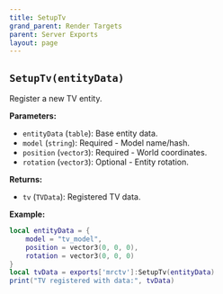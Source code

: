 ```yaml
---
title: SetupTv
grand_parent: Render Targets
parent: Server Exports
layout: page
---
```


## `SetupTv(entityData)`
Register a new TV entity.

**Parameters:**
- `entityData` (`table`): Base entity data.
- `model` (`string`): Required - Model name/hash.
- `position` (`vector3`): Required - World coordinates.
- `rotation` (`vector3`): Optional - Entity rotation.

**Returns:**
- `tv` (`TVData`): Registered TV data.

**Example:**
```lua
local entityData = {
    model = "tv_model",
    position = vector3(0, 0, 0),
    rotation = vector3(0, 0, 0)
}
local tvData = exports['mrctv']:SetupTv(entityData)
print("TV registered with data:", tvData)
```